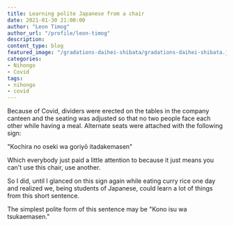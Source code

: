 ```yaml
---
title: Learning polite Japanese from a chair
date: 2021-01-30 21:00:00
author: "Leon Timog"
author_url: "/profile/leon-timog"
description: 
content_type: blog
featured_image: "/gradations-daihei-shibata/gradations-daihei-shibata.jpg"
categories:
- Nihongo
- Covid
tags:
- nihongo
- covid
---
```

Because of Covid, dividers were erected on the tables in the company canteen and the seating was adjusted so that no two people face each other while having a meal. Alternate seats were attached with the following sign:

"Kochira no oseki wa goriyō itadakemasen"

Which everybody just paid a little attention to because it just means you can't use this chair, use another.

So I did, until I glanced on this sign again while eating curry rice one day and realized we, being students of Japanese, could learn a lot of things from this short sentence.

The simplest polite form of this sentence may be "Kono isu wa tsukaemasen." 